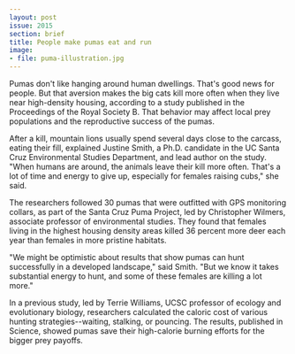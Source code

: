 ```yaml
---
layout: post
issue: 2015
section: brief
title: People make pumas eat and run
image:
- file: puma-illustration.jpg
---
```


Pumas don't like hanging around human dwellings. That's good news for people. But that aversion makes the big cats kill more often when they live near high-density housing, according to a study published in the Proceedings of the Royal Society B. That behavior may affect local prey populations and the reproductive success of the pumas.

After a kill, mountain lions usually spend several days close to the carcass, eating their fill, explained Justine Smith, a Ph.D. candidate in the UC Santa Cruz Environmental Studies Department, and lead author on the study. "When humans are around, the animals leave their kill more often. That's a lot of time and energy to give up, especially for females raising cubs," she said.

The researchers followed 30 pumas that were outfitted with GPS monitoring collars, as part of the Santa Cruz Puma Project, led by Christopher Wilmers, associate professor of environmental studies. They found that females living in the highest housing density areas killed 36 percent more deer each year than females in more pristine habitats.

"We might be optimistic about results that show pumas can hunt successfully in a developed landscape," said Smith. "But we know it takes substantial energy to hunt, and some of these females are killing a lot more."

In a previous study, led by Terrie Williams, UCSC professor of ecology and evolutionary biology, researchers calculated the caloric cost of various hunting strategies--waiting, stalking, or pouncing. The results, published in Science, showed pumas save their high-calorie burning efforts for the bigger prey payoffs. 


